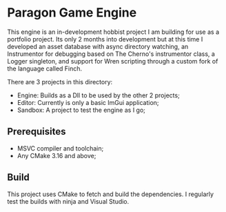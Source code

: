 # Paragon Game Engine

This engine is an in-development hobbist project I am building for use as a portfolio project. Its only 2 months into development but at this time I developed an asset database with async directory watching, an Instrumentor for debugging based on The Cherno's instrumentor class, a Logger singleton, and support for Wren scripting through a custom fork of the language called Finch.

There are 3 projects in this directory:

- Engine: Builds as a Dll to be used by the other 2 projects;
- Editor: Currently is only a basic ImGui application;
- Sandbox: A project to test the engine as I go;

## Prerequisites

- MSVC compiler and toolchain;
- Any CMake 3.16 and above;

## Build

This project uses CMake to fetch and build the dependencies. I regularly test the builds with ninja and Visual Studio.
